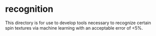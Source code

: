 # recognition

This directory is for use to develop tools necessary to recognize certain spin textures via machine learning with an acceptable error of <5%.
